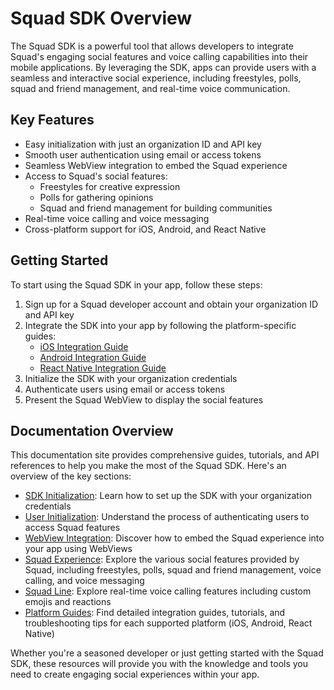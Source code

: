 # Squad SDK Overview

The Squad SDK is a powerful tool that allows developers to integrate Squad's engaging social features and voice calling capabilities into their mobile applications. By leveraging the SDK, apps can provide users with a seamless and interactive social experience, including freestyles, polls, squad and friend management, and real-time voice communication.

## Key Features

- Easy initialization with just an organization ID and API key
- Smooth user authentication using email or access tokens
- Seamless WebView integration to embed the Squad experience
- Access to Squad's social features:
  - Freestyles for creative expression
  - Polls for gathering opinions
  - Squad and friend management for building communities
- Real-time voice calling and voice messaging
- Cross-platform support for iOS, Android, and React Native

## Getting Started

To start using the Squad SDK in your app, follow these steps:

1. Sign up for a Squad developer account and obtain your organization ID and API key
2. Integrate the SDK into your app by following the platform-specific guides:
   - [iOS Integration Guide](ios/getting-started.md)
   - [Android Integration Guide](android/getting-started.md)
   - [React Native Integration Guide](react-native/getting-started.md)
3. Initialize the SDK with your organization credentials
4. Authenticate users using email or access tokens
5. Present the Squad WebView to display the social features

## Documentation Overview

This documentation site provides comprehensive guides, tutorials, and API references to help you make the most of the Squad SDK. Here's an overview of the key sections:

- [SDK Initialization](sdk-init.md): Learn how to set up the SDK with your organization credentials
- [User Initialization](user-init.md): Understand the process of authenticating users to access Squad features
- [WebView Integration](webview-integration.md): Discover how to embed the Squad experience into your app using WebViews
- [Squad Experience](squad-experience.md): Explore the various social features provided by Squad, including freestyles, polls, squad and friend management, voice calling, and voice messaging
- [Squad Line](squad-line.md): Explore real-time voice calling features including custom emojis and reactions
- [Platform Guides](ios/getting-started.md): Find detailed integration guides, tutorials, and troubleshooting tips for each supported platform (iOS, Android, React Native)

Whether you're a seasoned developer or just getting started with the Squad SDK, these resources will provide you with the knowledge and tools you need to create engaging social experiences within your app.
